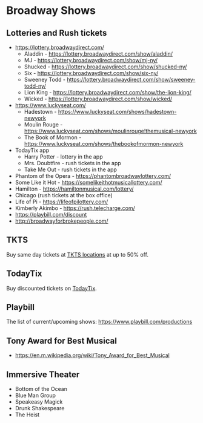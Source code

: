 # Broadway Shows

## Lotteries and Rush tickets

- https://lottery.broadwaydirect.com/
    - Aladdin - https://lottery.broadwaydirect.com/show/aladdin/
    - MJ - https://lottery.broadwaydirect.com/show/mj-ny/
    - Shucked - https://lottery.broadwaydirect.com/show/shucked-ny/
    - Six - https://lottery.broadwaydirect.com/show/six-ny/
    - Sweeney Todd - https://lottery.broadwaydirect.com/show/sweeney-todd-ny/
    - Lion King - https://lottery.broadwaydirect.com/show/the-lion-king/
    - Wicked - https://lottery.broadwaydirect.com/show/wicked/
- https://www.luckyseat.com/
    - Hadestown - https://www.luckyseat.com/shows/hadestown-newyork
    - Moulin Rouge - https://www.luckyseat.com/shows/moulinrouge!themusical-newyork
    - The Book of Mormon - https://www.luckyseat.com/shows/thebookofmormon-newyork
- TodayTix app
    - Harry Potter - lottery in the app
    - Mrs. Doubtfire - rush tickets in the app
    - Take Me Out - rush tickets in the app
- Phantom of the Opera - https://phantombroadwaylottery.com/
- Some Like it Hot - https://somelikeithotmusicallottery.com/
- Hamilton - https://hamiltonmusical.com/lottery/
- Chicago (rush tickets at the box office)
- Life of Pi - https://lifeofpilottery.com/
- Kimberly Akimbo - https://rush.telecharge.com/
- https://playbill.com/discount
- http://broadwayforbrokepeople.com/

## TKTS

Buy same day tickets at [TKTS locations](https://www.tdf.org/nyc/7/tkts-ticket-booths) at up to 50% off.

## TodayTix

Buy discounted tickets on [TodayTix](https://www.todaytix.com/nyc/category/all-shows).

## Playbill

The list of current/upcoming shows: https://www.playbill.com/productions

## Tony Award for Best Musical

- https://en.m.wikipedia.org/wiki/Tony_Award_for_Best_Musical

## Immersive Theater
- Bottom of the Ocean
- Blue Man Group
- Speakeasy Magick
- Drunk Shakespeare
- The Heist
